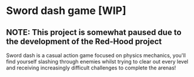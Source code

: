 # Sword dash game [WIP]
## NOTE: This project is somewhat paused due to the development of the Red-Hood project 
Sword dash is a casual action game focused on physics mechanics, you'll find yourself slashing through enemies whilst trying to clear out every level and receiving increasingly difficult challenges to complete the arenas!
